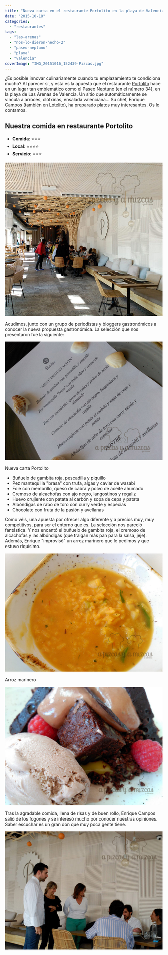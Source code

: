 ```yaml
---
title: "Nueva carta en el restaurante Portolito en la playa de Valencia"
date: "2015-10-18"
categories:
  - "restaurantes"
tags:
  - "las-arenas"
  - "nos-lo-dieron-hecho-2"
  - "paseo-neptuno"
  - "playa"
  - "valencia"
coverImage: "IMG_20151016_152439-Pizcas.jpg"
---
```


¿Es posible innovar culinariamente cuando tu emplazamiento te condiciona mucho? Al parecer sí, y esta es la apuesta que el restaurante [Portolito](http://www.portolito.com/) hace en un lugar tan emblemático como el Paseo Neptuno (en el número 34), en la playa de Las Arenas de Valencia. Un sitio que automáticamente se vincula a arroces, clótxinas, ensalada valenciana... Su chef, Enrique Campos (también en [Lotelito](/cena-en-lotelito/)), ha preparado platos muy interesantes. Os lo contamos.

## Nuestra comida en restaurante Portolito

- **Comida**: ⭐⭐⭐
- **Local**: ⭐⭐⭐⭐
- **Servicio**: ⭐⭐⭐

![](images/IMG_20151016_142231-Pizcas.jpg)

Acudimos, junto con un grupo de periodistas y bloggers gastronómicos a conocer la nueva propuesta gastronómica. La selección que nos presentaron fue la siguiente:

![](images/IMG_20151016_141201-Pizcas.jpg)

Nueva carta Portolito

- Buñuelo de gambita roja, pescadilla y piquillo
- Pez mantequilla "brasa" con trufa, algas y caviar de wasabi
- Foie con membrillo, queso de cabra y polvo de aceite ahumado
- Cremoso de alcachofas con ajo negro, langostinos y regaliz
- Huevo crujiente con patata al carbón y sopa de ceps y patata
- Albóndigas de rabo de toro con curry verde y especias
- Chocolate con fruta de la pasión y avellanas

Como véis, una apuesta por ofrecer algo diferente y a precios muy, muy competitivos, para ser el entorno que es. La selección nos pareció fantástica. Y nos encantó el buñuelo de gambita roja, el cremoso de alcachofas y las albóndigas (que traigan más pan para la salsa, jeje). Además, Enrique "improvisó" un arroz marinero que le pedimos y que estuvo riquísimo.

![](images/IMG_20151016_161134-Pizcas.jpg)

Arroz marinero

![](images/IMG_20151016_163641-Pizcas.jpg)

Tras la agradable comida, llena de risas y de buen rollo, Enrique Campos salió de los fogones y se interesó mucho por conocer nuestras opiniones. Saber escuchar es un gran don que muy poca gente tiene.

![](images/IMG_20151016_165721-Pizcas.jpg)
